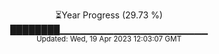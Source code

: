 <p align="center">
⏳Year Progress (29.73 %) <br>
████████▁▁▁▁▁▁▁▁▁▁▁▁▁▁▁▁▁▁▁▁▁▁ <br>
<sub>Updated: Wed, 19 Apr 2023 12:03:07 GMT</sub>
</p>

